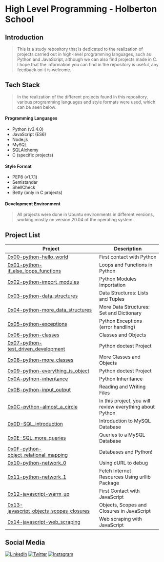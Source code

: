 # High Level Programming - Holberton School
## Introduction
> This is a study repository that is dedicated to the realization of projects carried out in high-level programming languages, such as Python and JavaScript, although we can also find projects made in C.
> I hope that the information you can find in the repository is useful, any feedback on it is welcome.

## Tech Stack

  >In the realization of the different projects found in this repository, various programming languages and style formats were used, which can be seen below:

#### Programming Languages

 - Python (v3.4.0)
 - JavaScript (ES6)
 - Node.js
 - MySQL
 - SQLAlchemy
 - C (specific projects)

#### Style Format

 - PEP8 (v1.7.1)
 - Semistandar
 - ShellCheck
 - Betty (only in C projects)

#### Development Environment
> All projects were done in Ubuntu environments in different versions, working mostly on version 20.04 of the operating system.

## Project List
| Project | Description |
|---------------|--|
|  [0x00-python-hello_world](https://github.com/JuanManuelReyes/holbertonschool-higher_level_programming/tree/main/0x00-python-hello_world "0x00-python-hello_world")| First contact with Python |
|[0x01-python-if_else_loops_functions](https://github.com/JuanManuelReyes/holbertonschool-higher_level_programming/tree/main/0x01-python-if_else_loops_functions "0x01-python-if_else_loops_functions")|Loops and Functions in Python|
|[0x02-python-import_modules](https://github.com/JuanManuelReyes/holbertonschool-higher_level_programming/tree/main/0x02-python-import_modules "0x02-python-import_modules")| Python Modules Importation|
|[0x03-python-data_structures](https://github.com/JuanManuelReyes/holbertonschool-higher_level_programming/tree/main/0x03-python-data_structures "0x03-python-data_structures")| Data Structures: Lists and Tuples|
|[0x04-python-more_data_structures](https://github.com/JuanManuelReyes/holbertonschool-higher_level_programming/tree/main/0x04-python-more_data_structures "0x04-python-more_data_structures")|More Data Structures: Set and Dictionary|
|[0x05-python-exceptions](https://github.com/JuanManuelReyes/holbertonschool-higher_level_programming/tree/main/0x05-python-exceptions "0x05-python-exceptions")| Python Exceptions (error handling)|
|[0x06-python-classes](https://github.com/JuanManuelReyes/holbertonschool-higher_level_programming/tree/main/0x06-python-classes "0x06-python-classes")|Classes and Objects|
|[0x07-python-test_driven_development](https://github.com/JuanManuelReyes/holbertonschool-higher_level_programming/tree/main/0x07-python-test_driven_development "0x07-python-test_driven_development")|Python doctest Project|
|[0x08-python-more_classes](https://github.com/JuanManuelReyes/holbertonschool-higher_level_programming/tree/main/0x08-python-more_classes "0x08-python-more_classes")|More Classes and Objects|
|[0x09-python-everything_is_object](https://github.com/JuanManuelReyes/holbertonschool-higher_level_programming/tree/main/0x09-python-everything_is_object "0x09-python-everything_is_object")|Python doctest Project|
|[0x0A-python-inheritance](https://github.com/JuanManuelReyes/holbertonschool-higher_level_programming/tree/main/0x0A-python-inheritance "0x0A-python-inheritance")| Python Inheritance|
|[0x0B-python-input_output](https://github.com/JuanManuelReyes/holbertonschool-higher_level_programming/tree/main/0x0B-python-input_output "0x0B-python-input_output")|Reading and Writing Files|
|[0x0C-python-almost_a_circle](https://github.com/JuanManuelReyes/holbertonschool-higher_level_programming/tree/main/0x0C-python-almost_a_circle "0x0C-python-almost_a_circle")|In this project, you will review everything about Python|
|[0x0D-SQL_introduction](https://github.com/JuanManuelReyes/holbertonschool-higher_level_programming/tree/main/0x0D-SQL_introduction "0x0D-SQL_introduction")|Introduction to MySQL Database|
|[0x0E-SQL_more_queries](https://github.com/JuanManuelReyes/holbertonschool-higher_level_programming/tree/main/0x0E-SQL_more_queries "0x0E-SQL_more_queries")|Queries to a MySQL Database|
|[0x0F-python-object_relational_mapping](https://github.com/JuanManuelReyes/holbertonschool-higher_level_programming/tree/main/0x0F-python-object_relational_mapping "0x0F-python-object_relational_mapping")|Databases and Python!|
|[0x10-python-network_0](https://github.com/JuanManuelReyes/holbertonschool-higher_level_programming/tree/main/0x10-python-network_0 "0x10-python-network_0")|Using cURL to debug|
|[0x11-python-network_1](https://github.com/JuanManuelReyes/holbertonschool-higher_level_programming/tree/main/0x11-python-network_1 "0x11-python-network_1")|Fetch Internet Resources Using urllib Package|
|[0x12-javascript-warm_up](https://github.com/JuanManuelReyes/holbertonschool-higher_level_programming/tree/main/0x12-javascript-warm_up "0x12-javascript-warm_up")|First Contact with JavaScript|
|[0x13-javascript_objects_scopes_closures](https://github.com/JuanManuelReyes/holbertonschool-higher_level_programming/tree/main/0x13-javascript_objects_scopes_closures "0x13-javascript_objects_scopes_closures")|Objects, Scopes and Closures in JavaScript|
|[0x14-javascript-web_scraping](https://github.com/JuanManuelReyes/holbertonschool-higher_level_programming/tree/main/0x14-javascript-web_scraping "0x14-javascript-web_scraping")|Web scraping with JavaScript|

## Social Media

[![LinkedIn](https://img.shields.io/badge/linkedin-%230077B5.svg?style=for-the-badge&logo=linkedin&logoColor=white)](https://linkedin.com/in/https://www.linkedin.com/in/juanma-reyess/) 
[![Twitter](https://img.shields.io/badge/Twitter-%231DA1F2.svg?style=for-the-badge&logo=Twitter&logoColor=white)](https://twitter.com/juanma_reyess) 
[![Instagram](https://img.shields.io/badge/Instagram-%23E4405F.svg?style=for-the-badge&logo=Instagram&logoColor=white)](https://www.instagram.com/juanma_reyess/) 

